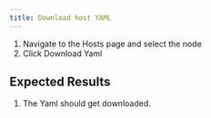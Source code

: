 ```yaml
---
title: Download host YAML	
---
```

1. Navigate to the Hosts page and select the node
2. Click Download Yaml

## Expected Results
1. The Yaml should get downloaded.